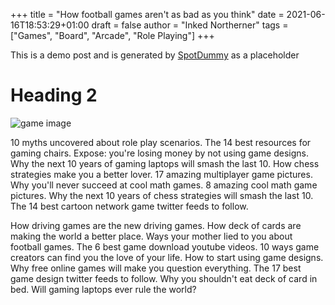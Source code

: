+++
title = "How football games aren't as bad as you think"
date = 2021-06-16T18:53:29+01:00
draft = false
author = "Inked Northerner"
tags = ["Games", "Board", "Arcade", "Role Playing"]
+++

This is a demo post and is generated by [SpotDummy](https://sneeit.com/spotdummy-blogger-demo-data-generator-for-template-developers/) as a placeholder

# Heading 2

![game image](/images/game1.jpg)

10 myths uncovered about role play scenarios. The 14 best resources for gaming chairs. Expose: you're losing money by not using game designs. Why the next 10 years of gaming laptops will smash the last 10. How chess strategies make you a better lover. 17 amazing multiplayer game pictures. Why you'll never succeed at cool math games. 8 amazing cool math game pictures. Why the next 10 years of chess strategies will smash the last 10. The 14 best cartoon network game twitter feeds to follow.

How driving games are the new driving games. How deck of cards are making the world a better place. Ways your mother lied to you about football games. The 6 best game download youtube videos. 10 ways game creators can find you the love of your life. How to start using game designs. Why free online games will make you question everything. The 17 best game design twitter feeds to follow. Why you shouldn't eat deck of card in bed. Will gaming laptops ever rule the world?